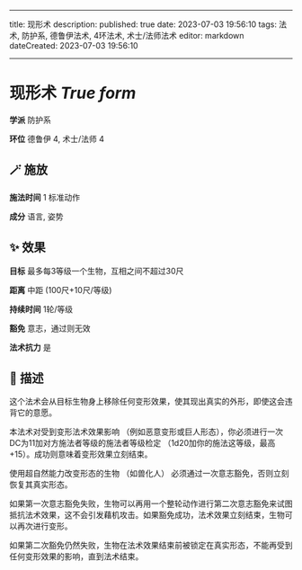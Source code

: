 
---
title: 现形术
description: 
published: true
date: 2023-07-03 19:56:10
tags: 法术, 防护系, 德鲁伊法术, 4环法术, 术士/法师法术
editor: markdown
dateCreated: 2023-07-03 19:56:10

---

# **现形术** *True form*

**学派** 防护系 

**环位** 德鲁伊 4, 术士/法师 4

## 🪄 施放

**施法时间** 1 标准动作

**成分** 语言, 姿势

## ✨ 效果 

**目标** 最多每3等级一个生物，互相之间不超过30尺 

**距离** 中距 (100尺+10尺/等级)  

**持续时间** 1轮/等级 

**豁免** 意志，通过则无效

**法术抗力** 是

## 📖 描述

这个法术会从目标生物身上移除任何变形效果，使其现出真实的外形，即使这会违背它的意愿。

本法术对受到变形法术效果影响 （例如恶意变形或巨人形态），你必须进行一次DC为11加对方施法者等级的施法者等级检定 （1d20加你的施法这等级，最高+15）。成功则意味着变形效果立刻结束。

使用超自然能力改变形态的生物 （如兽化人） 必须通过一次意志豁免，否则立刻恢复其真实形态。

如果第一次意志豁免失败，生物可以再用一个整轮动作进行第二次意志豁免来试图抵抗法术效果，这不会引发藉机攻击。如果豁免成功，法术效果立刻结束，生物可以再次进行变形。

如果第二次豁免仍然失败，生物在法术效果结束前被锁定在真实形态，不能再受到任何变形效果的影响，直到法术结束。
    